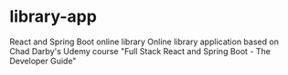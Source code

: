 # library-app
React and Spring Boot online library
Online library application based on Chad Darby's Udemy course "Full Stack React and Spring Boot - The Developer Guide"
